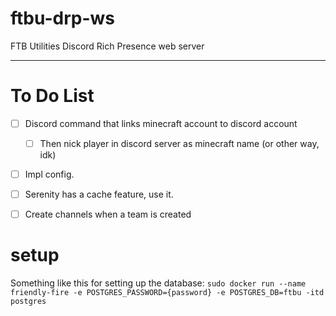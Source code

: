 # ftbu-drp-ws
FTB Utilities Discord Rich Presence web server
___

# To Do List
- [ ] Discord command that links minecraft account to discord account
    - [ ] Then nick player in discord server as minecraft name (or other way, idk)
- [ ] Impl config.
- [ ] Serenity has a cache feature, use it.
- [ ] Create channels when a team is created


# setup
Something like this for setting up the database:
`sudo docker run --name friendly-fire -e POSTGRES_PASSWORD={password} -e POSTGRES_DB=ftbu -itd postgres`
